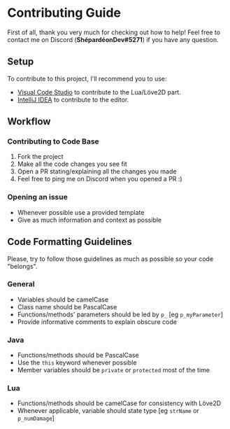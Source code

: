 # Contributing Guide

First of all, thank you very much for checking out how to help! Feel free to contact me on Discord (**ShépardéonDev#5271**) if you have any question.

## Setup
To contribute to this project, I'll recommend you to use:
 - [Visual Code Studio](https://code.visualstudio.com/) to contribute to the Lua/Löve2D part.
 - [IntelliJ IDEA](https://www.jetbrains.com/fr-fr/idea/) to contribute to the editor.
 
## Workflow
 
### Contributing to Code Base
 1. Fork the project
 2. Make all the code changes you see fit
 3. Open a PR stating/explaining all the changes you made
 4. Feel free to ping me on Discord when you opened a PR :)
 
 
### Opening an issue
 - Whenever possible use a provided template
 - Give as much information and context as possible
  
## Code Formatting Guidelines
Please, try to follow those guidelines as much as possible so your code "belongs".

### General
 - Variables should be camelCase
 - Class name should be PascalCase
 - Functions/methods' parameters should be led by `p_` [eg `p_myParameter`]
 - Provide informative comments to explain obscure code
 
### Java
 - Functions/methods should be PascalCase
 - Use the `this` keyword whenever possible
 - Member variables should be `private` or `protected` most of the time
 
### Lua
 - Functions/methods should be camelCase for consistency with Löve2D
 - Whenever applicable, variable should state type [eg `strName` or `p_numDamage`]
